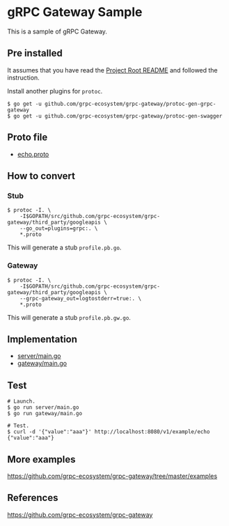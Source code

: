 # gRPC Gateway Sample
This is a sample of gRPC Gateway.

## Pre installed
It assumes that you have read the [Project Root README](../) and followed the instruction.  

Install another plugins for `protoc`.
```shell
$ go get -u github.com/grpc-ecosystem/grpc-gateway/protoc-gen-grpc-gateway
$ go get -u github.com/grpc-ecosystem/grpc-gateway/protoc-gen-swagger
```

## Proto file
* [echo.proto](echo.proto)

## How to convert
### Stub
```shell
$ protoc -I. \
    -I$GOPATH/src/github.com/grpc-ecosystem/grpc-gateway/third_party/googleapis \
    --go_out=plugins=grpc:. \
    *.proto
```
This will generate a stub `profile.pb.go`.
### Gateway
```shell
$ protoc -I. \
    -I$GOPATH/src/github.com/grpc-ecosystem/grpc-gateway/third_party/googleapis \
    --grpc-gateway_out=logtostderr=true:. \
    *.proto
```
This will generate a stub `profile.pb.gw.go`.

## Implementation
* [server/main.go](server/main.go)
* [gateway/main.go](gateway/main.go)

## Test
```shell
# Launch.
$ go run server/main.go
$ go run gateway/main.go

# Test.
$ curl -d '{"value":"aaa"}' http://localhost:8080/v1/example/echo
{"value":"aaa"}
```

## More examples
https://github.com/grpc-ecosystem/grpc-gateway/tree/master/examples

## References
https://github.com/grpc-ecosystem/grpc-gateway